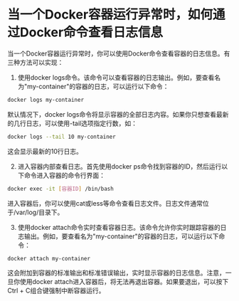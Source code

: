 # 当一个Docker容器运行异常时，如何通过Docker命令查看日志信息

当一个Docker容器运行异常时，你可以使用Docker命令查看容器的日志信息。有三种方法可以实现：

1. 使用docker logs命令。该命令可以查看容器的日志输出。例如，要查看名为"my-container"的容器的日志，可以运行以下命令：

```bash
docker logs my-container
```

默认情况下，docker logs命令将显示容器的全部日志内容。如果你只想查看最新的几行日志，可以使用-tail选项指定行数，如：

```bash
docker logs --tail 10 my-container
```

这会显示最新的10行日志。

2. 进入容器内部查看日志。首先使用docker ps命令找到容器的ID，然后运行以下命令进入容器的命令行界面：

```bash
docker exec -it [容器ID] /bin/bash
```

进入容器后，你可以使用cat或less等命令查看日志文件。日志文件通常位于/var/log/目录下。

3. 使用docker attach命令实时查看容器日志。该命令允许你实时跟踪容器的日志输出。例如，要查看名为"my-container"的容器的日志，可以运行以下命令：

```bash
docker attach my-container
```

这会附加到容器的标准输出和标准错误输出，实时显示容器的日志信息。注意，一旦你使用docker attach进入容器后，将无法再退出容器。如果要退出，可以按下Ctrl + C组合键强制中断容器运行。
